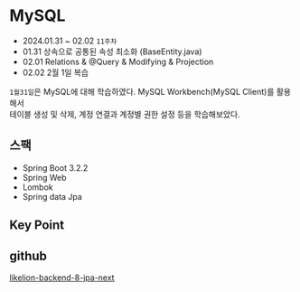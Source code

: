 # MySQL

- 2024.01.31 ~ 02.02 `11주차`
- 01.31 상속으로 공통된 속성 최소화 (BaseEntity.java)
- 02.01 Relations & @Query & Modifying & Projection
- 02.02 2월 1일 복습

`1월31일`은 MySQL에 대해 학습하였다.
MySQL Workbench(MySQL Client)를 활용해서  
테이블 생성 및 삭제, 계정 연결과 계정별 권한 설정 등을 학습해보았다.

## 스팩

- Spring Boot 3.2.2
- Spring Web
- Lombok
- Spring data Jpa

## Key Point


## github
[likelion-backend-8-jpa-next](https://github.com/edujeeho0/likelion-backend-8-jpa-next)
